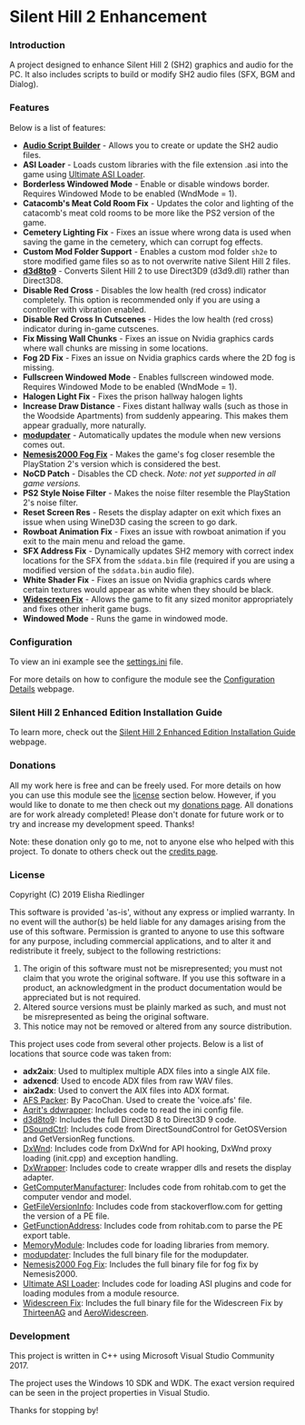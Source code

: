 # Silent Hill 2 Enhancement
### Introduction
A project designed to enhance Silent Hill 2 (SH2) graphics and audio for the PC. It also includes scripts to build or modify SH2 audio files (SFX, BGM and Dialog).

### Features
Below is a list of features:

 * [**Audio Script Builder**](AudioScripts) - Allows you to create or update the SH2 audio files.
 * **ASI Loader** - Loads custom libraries with the file extension .asi into the game using [Ultimate ASI Loader](https://github.com/ThirteenAG/Ultimate-ASI-Loader).
 * **Borderless Windowed Mode** - Enable or disable windows border. Requires Windowed Mode to be enabled (WndMode = 1).
 * **Catacomb's Meat Cold Room Fix** - Updates the color and lighting of the catacomb's meat cold rooms to be more like the PS2 version of the game.
 * **Cemetery Lighting Fix** - Fixes an issue where wrong data is used when saving the game in the cemetery, which can corrupt fog effects.
 * **Custom Mod Folder Support** - Enables a custom mod folder `sh2e` to store modified game files so as to not overwrite native Silent Hill 2 files.
 * [**d3d8to9**](https://github.com/crosire/d3d8to9) - Converts Silent Hill 2 to use Direct3D9 (d3d9.dll) rather than Direct3D8.
 * **Disable Red Cross** - Disables the low health (red cross) indicator completely. This option is recommended only if you are using a controller with vibration enabled.
 * **Disable Red Cross In Cutscenes** - Hides the low health (red cross) indicator during in-game cutscenes.
 * **Fix Missing Wall Chunks** - Fixes an issue on Nvidia graphics cards where wall chunks are missing in some locations.
 * **Fog 2D Fix** - Fixes an issue on Nvidia graphics cards where the 2D fog is missing.
 * **Fullscreen Windowed Mode** - Enables fullscreen windowed mode. Requires Windowed Mode to be enabled (WndMode = 1).
 * **Halogen Light Fix** - Fixes the prison hallway halogen lights
 * **Increase Draw Distance** - Fixes distant hallway walls (such as those in the Woodside Apartments) from suddenly appearing.  This makes them appear gradually, more naturally.
 * [**modupdater**](https://github.com/ThirteenAG/modupdater) - Automatically updates the module when new versions comes out.
 * [**Nemesis2000 Fog Fix**](http://ps2wide.net/pc.html#sh2) - Makes the game's fog closer resemble the PlayStation 2's version which is considered the best.
 * **NoCD Patch** - Disables the CD check. _Note: not yet supported in all game versions._
 * **PS2 Style Noise Filter** - Makes the noise filter resemble the PlayStation 2's noise filter.
 * **Reset Screen Res** - Resets the display adapter on exit which fixes an issue when using WineD3D casing the screen to go dark.
 * **Rowboat Animation Fix** - Fixes an issue with rowboat animation if you exit to the main menu and reload the game.
 * **SFX Address Fix** - Dynamically updates SH2 memory with correct index locations for the SFX from the `sddata.bin` file (required if you are using a modified version of the `sddata.bin` audio file).
 * **White Shader Fix** - Fixes an issue on Nvidia graphics cards where certain textures would appear as white when they should be black.
 * [**Widescreen Fix**](https://github.com/ThirteenAG/WidescreenFixesPack/releases/tag/sh2) - Allows the game to fit any sized monitor appropriately and fixes other inherit game bugs.
 * **Windowed Mode** - Runs the game in windowed mode.

### Configuration
To view an ini example see the [settings.ini](https://github.com/elishacloud/Silent-Hill-2-Enhancements/blob/master/Common/Settings.ini) file.

For more details on how to configure the module see the [Configuration Details](http://www.enhanced.townofsilenthill.com/SH2/config.htm) webpage.

### Silent Hill 2 Enhanced Edition Installation Guide
To learn more, check out the [Silent Hill 2 Enhanced Edition Installation Guide](http://www.enhanced.townofsilenthill.com/SH2/) webpage.

### Donations

All my work here is free and can be freely used.  For more details on how you can use this module see the [license](#license) section below.  However, if you would like to donate to me then check out my [donations page](https://PayPal.me/elishacloud).  All donations are for work already completed!  Please don't donate for future work or to try and increase my development speed.  Thanks!

Note: these donation only go to me, not to anyone else who helped with this project.  To donate to others check out the [credits page](http://www.enhanced.townofsilenthill.com/SH2/credit.htm).

### License
Copyright (C) 2019 Elisha Riedlinger

This software is provided 'as-is', without any express or implied warranty. In no event will the author(s) be held liable for any damages arising from the use of this software. Permission is granted to anyone to use this software for any purpose, including commercial applications, and to alter it and redistribute it freely, subject to the following restrictions:

1. The origin of this software must not be misrepresented; you must not claim that you wrote the original software. If you use this software in a product, an acknowledgment in the product documentation would be appreciated but is not required.
2. Altered source versions must be plainly marked as such, and must not be misrepresented as being the original software.
3. This notice may not be removed or altered from any source distribution.

This project uses code from several other projects. Below is a list of locations that source code was taken from:

 * **adx2aix**: Used to multiplex multiple ADX files into a single AIX file.
 * **adxencd**: Used to encode ADX files from raw WAV files.
 * **aix2adx**: Used to convert the AIX files into ADX format.
 * [AFS Packer](https://www.romhacking.net/utilities/843/): By PacoChan. Used to create the 'voice.afs' file.
 * [Aqrit's ddwrapper](http://bitpatch.com/ddwrapper.html): Includes code to read the ini config file.
 * [d3d8to9](https://github.com/crosire/d3d8to9): Includes the full Direct3D 8 to Direct3D 9 code.
 * [DSoundCtrl](https://github.com/nRaecheR/DirectSoundControl): Includes code from DirectSoundControl for GetOSVersion and GetVersionReg functions.
 * [DxWnd](https://sourceforge.net/projects/dxwnd/): Includes code from DxWnd for API hooking, DxWnd proxy loading (init.cpp) and exception handling.
 * [DxWrapper](https://github.com/elishacloud/dxwrapper): Includes code to create wrapper dlls and resets the display adapter.
 * [GetComputerManufacturer](http://www.rohitab.com/discuss/topic/35915-win32-api-to-get-system-information/): Includes code from rohitab.com to get the computer vendor and model.
 * [GetFileVersionInfo](https://stackoverflow.com/a/940743): Includes code from stackoverflow.com for getting the version of a PE file.
 * [GetFunctionAddress](http://www.rohitab.com/discuss/topic/40594-parsing-pe-export-table/): Includes code from rohitab.com to parse the PE export table.
 * [MemoryModule](https://github.com/fancycode/MemoryModule): Includes code for loading libraries from memory.
 * [modupdater](https://github.com/ThirteenAG/modupdater): Includes the full binary file for the modupdater.
 * [Nemesis2000 Fog Fix](http://ps2wide.net/pc.html#sh2): Includes the full binary file for fog fix by Nemesis2000.
 * [Ultimate ASI Loader](https://github.com/ThirteenAG/Ultimate-ASI-Loader): Includes code for loading ASI plugins and code for loading modules from a module resource.
 * [Widescreen Fix](https://github.com/ThirteenAG/WidescreenFixesPack/releases/tag/sh2): Includes the full binary file for the Widescreen Fix by [ThirteenAG](https://github.com/ThirteenAG) and [AeroWidescreen](https://github.com/AeroWidescreen).

### Development
This project is written in C++ using Microsoft Visual Studio Community 2017.

The project uses the Windows 10 SDK and WDK. The exact version required can be seen in the project properties in Visual Studio.

Thanks for stopping by!
